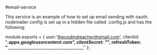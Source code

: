 #email-service

This service is an example of how to set up email sending with oauth. nodemailer config is set up in a hidden file called .config.js and has the following:

module.exports = {
  user:'thecodingteacher@gmail.com',
  clientId: "_______________________________.apps.googleusercontent.com",
  clientSecret: "___________________________",
  refreshToken: "__________________________________________"
};
